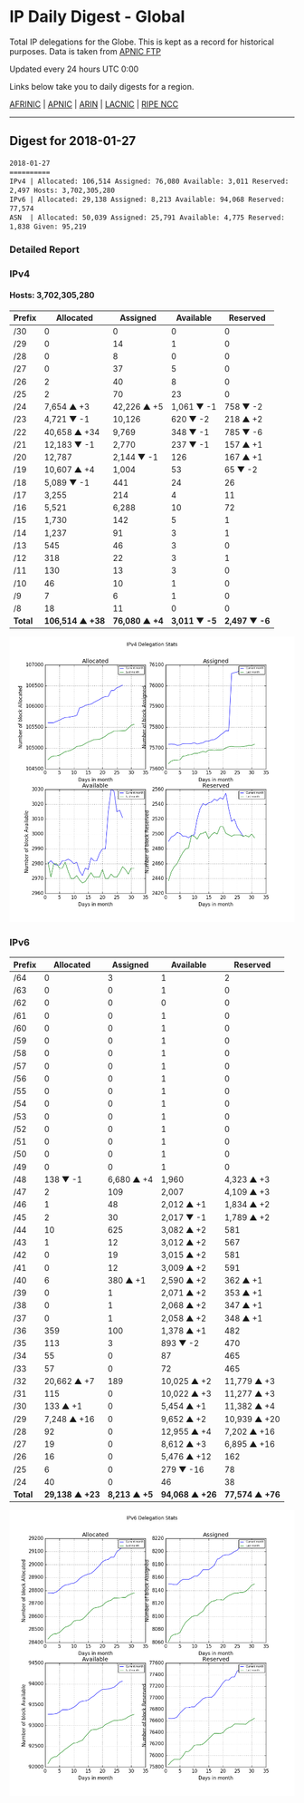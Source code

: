 # IP Daily Digest - Global

Total IP delegations for the Globe. This is kept as a record for historical purposes. Data is taken from [APNIC FTP](https://ftp.apnic.net/)

Updated every 24 hours UTC 0:00

Links below take you to daily digests for a region.

[AFRINIC](./archives/AFRINIC/) | [APNIC](./archives/APNIC/) | [ARIN](./archives/ARIN/) | [LACNIC](./archives/LACNIC/) | [RIPE NCC](./archives/RIPE_NCC/)

---

## Digest for 2018-01-27
```
2018-01-27
==========
IPv4 | Allocated: 106,514 Assigned: 76,080 Available: 3,011 Reserved: 2,497 Hosts: 3,702,305,280
IPv6 | Allocated: 29,138 Assigned: 8,213 Available: 94,068 Reserved: 77,574
ASN  | Allocated: 50,039 Assigned: 25,791 Available: 4,775 Reserved: 1,838 Given: 95,219
```

### Detailed Report

### IPv4

#### Hosts: **3,702,305,280**

| Prefix | Allocated | Assigned | Available | Reserved |
| ----- | ----- | ----- | ----- | ----- |
| /30 | 0 | 0 | 0 | 0 |
| /29 | 0 | 14 | 1 | 0 |
| /28 | 0 | 8 | 0 | 0 |
| /27 | 0 | 37 | 5 | 0 |
| /26 | 2 | 40 | 8 | 0 |
| /25 | 2 | 70 | 23 | 0 |
| /24 | 7,654 ▲ +3 | 42,226 ▲ +5 | 1,061 ▼ -1 | 758 ▼ -2 |
| /23 | 4,721 ▼ -1 | 10,126 | 620 ▼ -2 | 218 ▲ +2 |
| /22 | 40,658 ▲ +34 | 9,769 | 348 ▼ -1 | 785 ▼ -6 |
| /21 | 12,183 ▼ -1 | 2,770 | 237 ▼ -1 | 157 ▲ +1 |
| /20 | 12,787 | 2,144 ▼ -1 | 126 | 167 ▲ +1 |
| /19 | 10,607 ▲ +4 | 1,004 | 53 | 65 ▼ -2 |
| /18 | 5,089 ▼ -1 | 441 | 24 | 26 |
| /17 | 3,255 | 214 | 4 | 11 |
| /16 | 5,521 | 6,288 | 10 | 72 |
| /15 | 1,730 | 142 | 5 | 1 |
| /14 | 1,237 | 91 | 3 | 1 |
| /13 | 545 | 46 | 3 | 0 |
| /12 | 318 | 22 | 3 | 1 |
| /11 | 130 | 13 | 3 | 0 |
| /10 | 46 | 10 | 1 | 0 |
| /9 | 7 | 6 | 1 | 0 |
| /8 | 18 | 11 | 0 | 0 |
| **Total** | **106,514 ▲ +38** | **76,080 ▲ +4** | **3,011 ▼ -5** | **2,497 ▼ -6** |

![ipv4-stats](ipv4-figure.png)

### IPv6

| Prefix | Allocated | Assigned | Available | Reserved |
| ----- | ----- | ----- | ----- | ----- |
| /64 | 0 | 3 | 1 | 2 |
| /63 | 0 | 0 | 1 | 0 |
| /62 | 0 | 0 | 0 | 0 |
| /61 | 0 | 0 | 1 | 0 |
| /60 | 0 | 0 | 1 | 0 |
| /59 | 0 | 0 | 1 | 0 |
| /58 | 0 | 0 | 1 | 0 |
| /57 | 0 | 0 | 1 | 0 |
| /56 | 0 | 0 | 1 | 0 |
| /55 | 0 | 0 | 1 | 0 |
| /54 | 0 | 0 | 1 | 0 |
| /53 | 0 | 0 | 1 | 0 |
| /52 | 0 | 0 | 1 | 0 |
| /51 | 0 | 0 | 1 | 0 |
| /50 | 0 | 0 | 1 | 0 |
| /49 | 0 | 0 | 1 | 0 |
| /48 | 138 ▼ -1 | 6,680 ▲ +4 | 1,960 | 4,323 ▲ +3 |
| /47 | 2 | 109 | 2,007 | 4,109 ▲ +3 |
| /46 | 1 | 48 | 2,012 ▲ +1 | 1,834 ▲ +2 |
| /45 | 2 | 30 | 2,017 ▼ -1 | 1,789 ▲ +2 |
| /44 | 10 | 625 | 3,082 ▲ +2 | 581 |
| /43 | 1 | 12 | 3,012 ▲ +2 | 567 |
| /42 | 0 | 19 | 3,015 ▲ +2 | 581 |
| /41 | 0 | 12 | 3,009 ▲ +2 | 591 |
| /40 | 6 | 380 ▲ +1 | 2,590 ▲ +2 | 362 ▲ +1 |
| /39 | 0 | 1 | 2,071 ▲ +2 | 353 ▲ +1 |
| /38 | 0 | 1 | 2,068 ▲ +2 | 347 ▲ +1 |
| /37 | 0 | 1 | 2,058 ▲ +2 | 348 ▲ +1 |
| /36 | 359 | 100 | 1,378 ▲ +1 | 482 |
| /35 | 113 | 3 | 893 ▼ -2 | 470 |
| /34 | 55 | 0 | 87 | 465 |
| /33 | 57 | 0 | 72 | 465 |
| /32 | 20,662 ▲ +7 | 189 | 10,025 ▲ +2 | 11,779 ▲ +3 |
| /31 | 115 | 0 | 10,022 ▲ +3 | 11,277 ▲ +3 |
| /30 | 133 ▲ +1 | 0 | 5,454 ▲ +1 | 11,382 ▲ +4 |
| /29 | 7,248 ▲ +16 | 0 | 9,652 ▲ +2 | 10,939 ▲ +20 |
| /28 | 92 | 0 | 12,955 ▲ +4 | 7,202 ▲ +16 |
| /27 | 19 | 0 | 8,612 ▲ +3 | 6,895 ▲ +16 |
| /26 | 16 | 0 | 5,476 ▲ +12 | 162 |
| /25 | 6 | 0 | 279 ▼ -16 | 78 |
| /24 | 40 | 0 | 46 | 38 |
| **Total** | **29,138 ▲ +23** | **8,213 ▲ +5** | **94,068 ▲ +26** | **77,574 ▲ +76** |

![ipv6-stats](ipv6-figure.png)